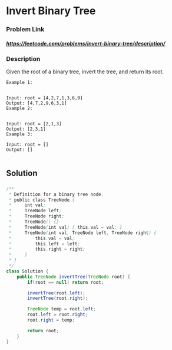 
# Invert Binary Tree

### Problem Link 
##### https://leetcode.com/problems/invert-binary-tree/description/
### Description
Given the root of a binary tree, invert the tree, and return its root.
```
Example 1:


Input: root = [4,2,7,1,3,6,9]
Output: [4,7,2,9,6,3,1]
Example 2:


Input: root = [2,1,3]
Output: [2,3,1]
Example 3:

Input: root = []
Output: []
 
```

## Solution 
#### 

### 
```java
/**
 * Definition for a binary tree node.
 * public class TreeNode {
 *     int val;
 *     TreeNode left;
 *     TreeNode right;
 *     TreeNode() {}
 *     TreeNode(int val) { this.val = val; }
 *     TreeNode(int val, TreeNode left, TreeNode right) {
 *         this.val = val;
 *         this.left = left;
 *         this.right = right;
 *     }
 * }
 */
class Solution {
    public TreeNode invertTree(TreeNode root) {
        if(root == null) return root;

        invertTree(root.left);
        invertTree(root.right);

        TreeNode temp = root.left;
        root.left = root.right;
        root.right = temp;

        return root;
    }
}
```



